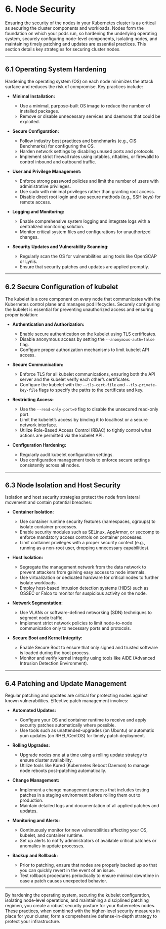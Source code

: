 # 6. Node Security

Ensuring the security of the nodes in your Kubernetes cluster is as critical as securing the cluster components and workloads. Nodes form the foundation on which your pods run, so hardening the underlying operating system, securely configuring node-level components, isolating nodes, and maintaining timely patching and updates are essential practices. This section details key strategies for securing cluster nodes.

---

## 6.1 Operating System Hardening

Hardening the operating system (OS) on each node minimizes the attack surface and reduces the risk of compromise. Key practices include:

- **Minimal Installation:**  
  - Use a minimal, purpose-built OS image to reduce the number of installed packages.
  - Remove or disable unnecessary services and daemons that could be exploited.

- **Secure Configuration:**  
  - Follow industry best practices and benchmarks (e.g., CIS Benchmarks) for configuring the OS.
  - Harden network settings by disabling unused ports and protocols.
  - Implement strict firewall rules using iptables, nftables, or firewalld to control inbound and outbound traffic.

- **User and Privilege Management:**  
  - Enforce strong password policies and limit the number of users with administrative privileges.
  - Use sudo with minimal privileges rather than granting root access.
  - Disable direct root login and use secure methods (e.g., SSH keys) for remote access.

- **Logging and Monitoring:**  
  - Enable comprehensive system logging and integrate logs with a centralized monitoring solution.
  - Monitor critical system files and configurations for unauthorized changes.

- **Security Updates and Vulnerability Scanning:**  
  - Regularly scan the OS for vulnerabilities using tools like OpenSCAP or Lynis.
  - Ensure that security patches and updates are applied promptly.

---

## 6.2 Secure Configuration of kubelet

The kubelet is a core component on every node that communicates with the Kubernetes control plane and manages pod lifecycles. Securely configuring the kubelet is essential for preventing unauthorized access and ensuring proper isolation:

- **Authentication and Authorization:**  
  - Enable secure authentication on the kubelet using TLS certificates.
  - Disable anonymous access by setting the `--anonymous-auth=false` flag.
  - Configure proper authorization mechanisms to limit kubelet API access.

- **Secure Communication:**  
  - Enforce TLS for all kubelet communications, ensuring both the API server and the kubelet verify each other’s certificates.
  - Configure the kubelet with the `--tls-cert-file` and `--tls-private-key-file` flags to specify the paths to the certificate and key.

- **Restricting Access:**  
  - Use the `--read-only-port=0` flag to disable the unsecured read-only port.
  - Limit the kubelet’s access by binding it to localhost or a secure network interface.
  - Utilize Role-Based Access Control (RBAC) to tightly control what actions are permitted via the kubelet API.

- **Configuration Hardening:**  
  - Regularly audit kubelet configuration settings.
  - Use configuration management tools to enforce secure settings consistently across all nodes.

---

## 6.3 Node Isolation and Host Security

Isolation and host security strategies protect the node from lateral movement and contain potential breaches:

- **Container Isolation:**  
  - Use container runtime security features (namespaces, cgroups) to isolate container processes.
  - Enable security modules such as SELinux, AppArmor, or seccomp to enforce mandatory access controls on container processes.
  - Limit container privileges with a proper security context (e.g., running as a non-root user, dropping unnecessary capabilities).

- **Host Isolation:**  
  - Segregate the management network from the data network to prevent attackers from gaining easy access to node internals.
  - Use virtualization or dedicated hardware for critical nodes to further isolate workloads.
  - Employ host-based intrusion detection systems (HIDS) such as OSSEC or Falco to monitor for suspicious activity on the node.

- **Network Segmentation:**  
  - Use VLANs or software-defined networking (SDN) techniques to segment node traffic.
  - Implement strict network policies to limit node-to-node communication only to necessary ports and protocols.

- **Secure Boot and Kernel Integrity:**  
  - Enable Secure Boot to ensure that only signed and trusted software is loaded during the boot process.
  - Monitor and verify kernel integrity using tools like AIDE (Advanced Intrusion Detection Environment).

---

## 6.4 Patching and Update Management

Regular patching and updates are critical for protecting nodes against known vulnerabilities. Effective patch management involves:

- **Automated Updates:**  
  - Configure your OS and container runtime to receive and apply security patches automatically where possible.
  - Use tools such as unattended-upgrades (on Ubuntu) or automatic yum updates (on RHEL/CentOS) for timely patch deployment.

- **Rolling Upgrades:**  
  - Upgrade nodes one at a time using a rolling update strategy to ensure cluster availability.
  - Utilize tools like Kured (Kubernetes Reboot Daemon) to manage node reboots post-patching automatically.

- **Change Management:**  
  - Implement a change management process that includes testing patches in a staging environment before rolling them out to production.
  - Maintain detailed logs and documentation of all applied patches and updates.

- **Monitoring and Alerts:**  
  - Continuously monitor for new vulnerabilities affecting your OS, kubelet, and container runtime.
  - Set up alerts to notify administrators of available critical patches or anomalies in update processes.

- **Backup and Rollback:**  
  - Prior to patching, ensure that nodes are properly backed up so that you can quickly revert in the event of an issue.
  - Test rollback procedures periodically to ensure minimal downtime in case a patch causes unexpected behavior.

---

By hardening the operating system, securing the kubelet configuration, isolating node-level operations, and maintaining a disciplined patching regimen, you create a robust security posture for your Kubernetes nodes. These practices, when combined with the higher-level security measures in place for your cluster, form a comprehensive defense-in-depth strategy to protect your infrastructure.